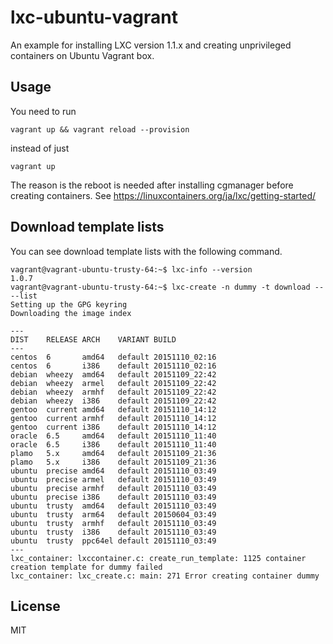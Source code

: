 lxc-ubuntu-vagrant
==================

An example for installing LXC version 1.1.x and creating unprivileged containers on Ubuntu Vagrant box.

## Usage

You need to run

```
vagrant up && vagrant reload --provision
```

instead of just

```
vagrant up
```

The reason is the reboot is needed after installing cgmanager before creating containers.
See https://linuxcontainers.org/ja/lxc/getting-started/

## Download template lists

You can see download template lists with the following command.

```
vagrant@vagrant-ubuntu-trusty-64:~$ lxc-info --version
1.0.7
vagrant@vagrant-ubuntu-trusty-64:~$ lxc-create -n dummy -t download -- --list
Setting up the GPG keyring
Downloading the image index

---
DIST    RELEASE ARCH    VARIANT BUILD
---
centos  6       amd64   default 20151110_02:16
centos  6       i386    default 20151110_02:16
debian  wheezy  amd64   default 20151109_22:42
debian  wheezy  armel   default 20151109_22:42
debian  wheezy  armhf   default 20151109_22:42
debian  wheezy  i386    default 20151109_22:42
gentoo  current amd64   default 20151110_14:12
gentoo  current armhf   default 20151110_14:12
gentoo  current i386    default 20151110_14:12
oracle  6.5     amd64   default 20151110_11:40
oracle  6.5     i386    default 20151110_11:40
plamo   5.x     amd64   default 20151109_21:36
plamo   5.x     i386    default 20151109_21:36
ubuntu  precise amd64   default 20151110_03:49
ubuntu  precise armel   default 20151110_03:49
ubuntu  precise armhf   default 20151110_03:49
ubuntu  precise i386    default 20151110_03:49
ubuntu  trusty  amd64   default 20151110_03:49
ubuntu  trusty  arm64   default 20150604_03:49
ubuntu  trusty  armhf   default 20151110_03:49
ubuntu  trusty  i386    default 20151110_03:49
ubuntu  trusty  ppc64el default 20151110_03:49
---
lxc_container: lxccontainer.c: create_run_template: 1125 container creation template for dummy failed
lxc_container: lxc_create.c: main: 271 Error creating container dummy
```

## License
MIT
